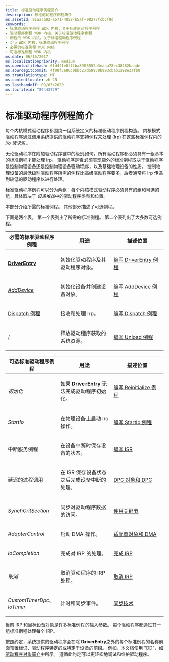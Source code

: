```yaml
---
title: 标准驱动程序例程简介
description: 标准驱动程序例程简介
ms.assetid: 91aaca02-a571-4058-b5af-98277fcbcf9d
keywords:
- 标准驱动程序例程 WDK 内核，关于标准驱动程序例程
- 驱动程序例程 WDK 内核，关于标准驱动程序例程
- 例程的 WDK 内核，关于标准驱动程序例程
- Irp WDK 内核，标准驱动程序例程
- 必需的标准例程 WDK 内核
- 可选标准例程 WDK 内核
ms.date: 06/16/2017
ms.localizationpriority: medium
ms.openlocfilehash: 61d4f1e0fffba8905552a3eaaa78ec38482baade
ms.sourcegitcommit: 4f08f5686c0bbc27d58930b993cbab1a98e3afb0
ms.translationtype: MT
ms.contentlocale: zh-CN
ms.lasthandoff: 09/03/2020
ms.locfileid: "89443729"
---
```

# <a name="introduction-to-standard-driver-routines"></a>标准驱动程序例程简介





每个内核模式驱动程序都围绕一组系统定义的标准驱动程序例程构造。 内核模式驱动程序通过调用系统提供的驱动程序支持例程来处理 (Irp) 在这些标准例程内的 *i/o 请求包* 。

无论驱动程序在附加驱动程序链中的级别如何，所有驱动程序都必须具有一组基本的标准例程才能处理 Irp。 驱动程序是否必须实现额外的标准例程取决于驱动程序是控制物理设备还是控制物理设备驱动程序，以及基础物理设备的性质。 控制物理设备的最低级别驱动程序所需的例程比高级驱动程序要多，后者通常将 Irp 传递到较低的驱动程序以进行处理。

标准驱动程序例程可以分为两组：每个内核模式驱动程序必须具有的组和可选的组，具体取决于 *设备堆栈*中的驱动程序类型和位置。

本部分介绍所需的标准例程。 其他部分描述了可选例程。

下面是两个表。 第一个表列出了所需的标准例程。 第二个表列出了大多数可选例程。

<table>
<colgroup>
<col width="33%" />
<col width="33%" />
<col width="33%" />
</colgroup>
<thead>
<tr class="header">
<th>必需的标准驱动程序例程</th>
<th>用途</th>
<th>描述位置</th>
</tr>
</thead>
<tbody>
<tr class="odd">
<td><p><strong><a href="https://docs.microsoft.com/windows-hardware/drivers/ddi/wdm/nc-wdm-driver_initialize">DriverEntry</a></strong></p></td>
<td><p>初始化驱动程序及其驱动程序对象。</p></td>
<td><p><a href="writing-a-driverentry-routine.md" data-raw-source="[Writing a DriverEntry Routine](writing-a-driverentry-routine.md)">编写 DriverEntry 例程</a></p></td>
</tr>
<tr class="even">
<td><p><em><a href="https://docs.microsoft.com/windows-hardware/drivers/ddi/wdm/nc-wdm-driver_add_device">AddDevice</a></em></p></td>
<td><p>初始化设备并创建设备对象。</p></td>
<td><p><a href="writing-an-adddevice-routine.md" data-raw-source="[Writing an AddDevice Routine](writing-an-adddevice-routine.md)">编写 AddDevice 例程</a></p></td>
</tr>
<tr class="odd">
<td><p><a href="https://docs.microsoft.com/windows-hardware/drivers/kernel/dispatchcreate--dispatchclose--and-dispatchcreateclose-routines">Dispatch 例程</a></p></td>
<td><p>接收和处理 Irp。</p></td>
<td><p><a href="writing-dispatch-routines.md" data-raw-source="[Writing Dispatch Routines](writing-dispatch-routines.md)">编写 Dispatch 例程</a></p></td>
</tr>
<tr class="even">
<td><p><em>[</em></p></td>
<td><p>释放驱动程序获取的系统资源。</p></td>
<td><p><a href="writing-an-unload-routine.md" data-raw-source="[Writing an Unload Routine](writing-an-unload-routine.md)">编写 Unload 例程</a></p></td>
</tr>
</tbody>
</table>

 

<table>
<colgroup>
<col width="33%" />
<col width="33%" />
<col width="33%" />
</colgroup>
<thead>
<tr class="header">
<th>可选标准驱动程序例程</th>
<th>用途</th>
<th>描述位置</th>
</tr>
</thead>
<tbody>
<tr class="odd">
<td><p><em>初始化</em></p></td>
<td><p>如果 <strong>DriverEntry</strong> 无法完成驱动程序初始化。</p></td>
<td><p><a href="writing-a-reinitialize-routine.md" data-raw-source="[Writing a Reinitialize Routine](writing-a-reinitialize-routine.md)">编写 Reinitialize 例程</a></p></td>
</tr>
<tr class="even">
<td><p><em>StartIo</em></p></td>
<td><p>在物理设备上启动 i/o 操作。</p></td>
<td><p><a href="writing-a-startio-routine.md" data-raw-source="[Writing a StartIo Routine](writing-a-startio-routine.md)">编写 StartIo 例程</a></p></td>
</tr>
<tr class="odd">
<td><p>中断服务例程</p></td>
<td><p>在设备中断时保存设备的状态。</p></td>
<td><p><a href="writing-an-isr.md" data-raw-source="[Writing an ISR](writing-an-isr.md)">编写 ISR</a></p></td>
</tr>
<tr class="even">
<td><p>延迟的过程调用</p></td>
<td><p>在 ISR 保存设备状态之后完成设备中断的处理。</p></td>
<td><p><a href="https://docs.microsoft.com/windows-hardware/drivers/kernel/introduction-to-dpc-objects">DPC 对象和 DPC</a></p></td>
</tr>
<tr class="odd">
<td><p><em>SynchCritSection</em></p></td>
<td><p>同步对驱动程序数据的访问。</p></td>
<td><p><a href="using-critical-sections.md" data-raw-source="[Using Critical Sections](using-critical-sections.md)">使用关键节</a></p></td>
</tr>
<tr class="even">
<td><p><em>AdapterControl</em></p></td>
<td><p>启动 DMA 操作。</p></td>
<td><p><a href="adapter-objects-and-dma.md" data-raw-source="[Adapter Objects and DMA](./introduction-to-adapter-objects.md)">适配器对象和 DMA</a></p></td>
</tr>
<tr class="odd">
<td><p><em>IoCompletion</em></p></td>
<td><p>完成对 IRP 的处理。</p></td>
<td><p><a href="completing-irps.md" data-raw-source="[Completing IRPs](completing-irps.md)">完成 IRP</a></p></td>
</tr>
<tr class="even">
<td><p><em>取消</em></p></td>
<td><p>取消驱动程序的 IRP 处理。</p></td>
<td><p><a href="canceling-irps.md" data-raw-source="[Canceling IRPs](canceling-irps.md)">取消 IRP</a></p></td>
</tr>
<tr class="odd">
<td><p><em>CustomTimerDpc</em>、 <em>IoTimer</em></p></td>
<td><p>计时和同步事件。</p></td>
<td><p><a href="https://docs.microsoft.com/windows-hardware/drivers/kernel/introduction-to-kernel-dispatcher-objects">同步技术</a></p></td>
</tr>
</tbody>
</table>

 

当前 IRP 和目标设备对象是许多标准例程的输入参数。 每个驱动程序都通过其一组标准例程处理每个 IRP。

按照约定，系统提供的驱动程序会在除 **DriverEntry**之外的每个标准例程的名称前面预置标识、驱动程序特定的或特定于设备的前缀。 例如，本文档使用 "DD"，如 [驱动程序对象简介](introduction-to-driver-objects.md)中所示。 遵循此约定可以更轻松地调试和维护驱动程序。

 

